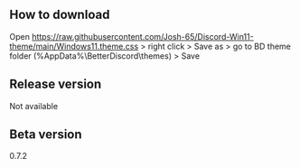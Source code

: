 ## How to download
Open https://raw.githubusercontent.com/Josh-65/Discord-Win11-theme/main/Windows11.theme.css > right click > Save as > go to BD theme folder (%AppData%\BetterDiscord\themes) > Save

## Release version
Not available

## Beta version
0.7.2
